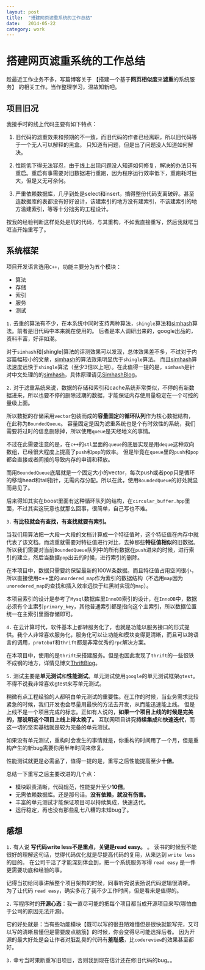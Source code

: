```yaml
---
layout: post
title:  "搭建网页滤重系统的工作总结"
date:   2014-05-22
category: work
---
```


# 搭建网页滤重系统的工作总结

趁最近工作业务不多，写篇博客关于 【搭建一个基于**网页相似度**来**滤重**的系统服务】 的相关工作。当作整理学习，温故知新吧。
 
## 项目旧况
 
我接手时的线上代码主要有如下特点：
 
1. 旧代码的滤重效果和预期的不一致，而旧代码的作者已经离职，所以旧代码等于一个无人可以解释的黑盒。
只知道有问题，但是出了问题没人知道如何解决。
 
2. 性能低下得无法容忍，由于线上出现问题没人知道如何修复，解决的办法只有重启。重启有事需要对旧数据进行重跑，因为程序运行效率低下，重跑耗时巨大，但是又无可奈何。
 
3. 严重依赖数据库，几乎到处是select和insert，搞得整份代码支离破碎。甚至连数据库的表都没有好好设计，该建索引的地方没有建索引，不该建索引的地方滥建索引，等等十分拙劣的工程设计。

按我的经验判断这样处处是坑的代码，与其重构，不如我直接重写，然后我就哐当哐当开始重写了。

## 系统框架
 
项目开发语言选用`C++`，功能主要分为五个模块：

+ 算法
+ 存储 
+ 索引
+ 服务
+ 测试
 
`1.`  去重的算法有不少，在本系统中同时支持两种算法，`shingle`算法和[simhash]算法。前者是旧代码中本来就在使用的。
后者是本人调研出来的，google出品的，资料丰富，好评如潮。

对于`simhash`和[shingle]算法的评测效果可以发现，总体效果差不多，不过对于内容篇幅较小的文章，[simhash]的算法效果明显优于`shingle`算法。
而且[simhash]算法速度远快于`shingle`算法（至少3倍以上吧）。在此值得一提的是，`simhash`是针对中文处理的的[simhash]，具体原理请见[SimhashBlog]。

 
`2.` 对于滤重系统来说，数据的存储和索引和cache系统非常类似，不停的有新数据进来，所以也要不停的删除过期的数据，才能保证内存使用量稳定在一个可控的量级上面。

所以数据的存储采用`vector`包装而成的**容量固定**的**循环队列**作为核心数据结构，在此称为`BoundedQueue`。
容量固定是因为滤重系统也是个有时效性的系统，我们需要将过时的信息删除掉，所以使用`queue`是天经地义的事情。

不过在此需要注意的是，在`c++`的`stl`里面的`queue`的底层实现是用`deque`这种双向数组，已经很大程度上提高了`push`和`pop`的效率。
但是毕竟在`queue`里的`push`和`pop`都会直接或者间接的导致内存的申请和释放。

而用`BoundedQueue`底层就是一个固定大小的vector，每次push或者pop只是循环的移动head和tail指针，无需内存分配。所以在此，使用`BoundedQueue`的好处就显而易见了。

后来得知其实在boost里面有这种循环队列的结构，在`circular_buffer.hpp`里面，不过其实这玩意也就那么回事，很简单，自己写也不难。 


`3.` **有比较就会有查找，有查找就要有索引。**  

当我们用算法把一大段一大段的文档计算成一个特征值时，这个特征值在内存中就代表了该文档。而滤重就需要对特征值进行对比，去掉那些**特征值相似**的旧数据。所以我们需要对当前`BoundedQueue`队列中的所有数据在`push`进来的时候，进行索引的建立，然后当数据`pop`出去的时候，进行索引的删除。

在本项目中，数据只需要约保留最新的100W条数据。而且特征值占用空间很小，所以直接使用c++里的`unordered_map`作为索引的数据结构（不选用`map`因为`unoredered_map`的查找和插入效率远快于红黑树实现的`map`）。

本项目索引的设计是参考了`Mysql`数据库里`InnoDB`索引的设计，在`InnoDB`中，数据必须有个主索引`primary_key`，其他普通索引都是指向这个主索引，所以数据位置统一在主索引里面存储即可。

`4.` 在云计算时代，软件基本上都转服务化了，也就是功能以服务接口的形式提供。我个人非常喜欢服务化，服务化可以让功能和模块变得更清晰，而且可以跨语言的调用，`protobuf`和`thrift`都是非常优秀的`rpc`解决方案。

在本项目中，使用的是`thrift`来搭建服务。但是也因此发现了`thrift`的一些恨铁不成钢的地方，详情见博文[ThriftBlog]。

`5.` 测试主要是**单元测试**和**性能测试**。单元测试使用`google`的单元测试框架`gtest`。
不得不说我非常喜欢gtest来写单元测试。

稍微有点工程经验的人都明白单元测试的重要性。在工作的时候，当业务需求比较紧急的时候，我们开发也会尽量用最快的方法去开发，从而能迅速能上线。
但是上线不是一个项目完成的标志。正如有人说的，**如果一个项目上线的时候是完美的，那说明这个项目上线上得太晚了。** 
互联网项目讲究**持续集成**和**快速迭代**，而这一切的坚实基础就是较为完备的单元测试。

如果没有单元测试，重构时会发生的事情就是，你重构的时间用了一个月，但是重构产生的新bug需要你用半年时间来修复。

性能测试就更是必需品了，值得一提的是，重写之后性能提高至少**十倍**。
 
总结一下重写之后主要改进的几个点：

+ 模块职责清晰，代码规范，性能提升至少**10倍**。
+ 无需依赖数据库。还是那句话。**没有依赖，就没有伤害。**
+ 丰富的单元测试才能保证项目可以持续集成，快速迭代。
+ 运行稳定，再也没有那些乱七八糟的未知bug了。

## 感想

`1.` 有人说 **写代码write less不是重点，关键是read easy。** 。
读书的时候我不能很好的理解这句话，觉得代码优化就是尽提高代码的复用，从来达到 `write less` 的目的。
在公司干活了才能深刻体会到，把一个系统服务写得 `read easy` 是一件更需要功底和经验的事。

记得当初给同事讲解整个项目架构的时候，同事听完说表扬说代码逻辑很清晰。
为了让代码 `read easy`，确实多花了我不少工作时间，但是看来是值得的。

`2.` 写程序时的**开源心态**：我一直尽可能的把每个项目都当成开源项目来写(哪怕由于公司的原因无法开源)。

它的好处就是：当有些功能模块【既可以写的很丑陋难懂但是很快就能写完，又可以写的清晰易懂但是需要废点脑筋】的时候，你会变得尽可能选择后者。
因为开源的最大好处是会让作者对脏乱臭的代码有**羞耻感**，比`codereview`的效果甚至都好。

`3.` 幸亏当时果断重写旧项目，否则我到现在估计还在修旧代码的bug。。
 

[simhash]:https://github.com/yanyiwu/simhash.git
[SimhashBlog]:http://www.yanyiwu.com/work/2014/01/30/simhash-shi-xian-xiang-jie.html
[ThriftBlog]:http://www.yanyiwu.com/work/2014/03/30/thrift-python-zhichibuhao.html
